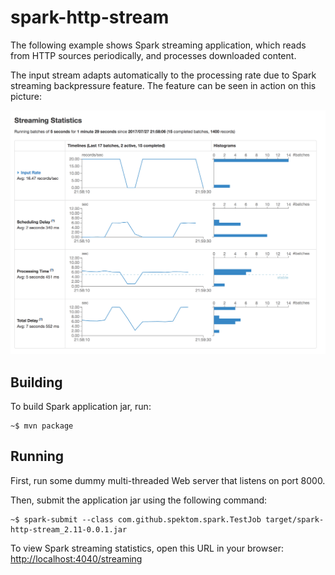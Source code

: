 spark-http-stream
==================

The following example shows Spark streaming application, which reads
from HTTP sources periodically, and processes downloaded content.

The input stream adapts automatically to the processing rate due to
Spark streaming backpressure feature. The feature can be seen in action on this picture:

![](bp.png)

## Building

To build Spark application jar, run:

    ~$ mvn package
    
## Running

First, run some dummy multi-threaded Web server that listens on port 8000.

Then, submit the application jar using the following command:
 
    ~$ spark-submit --class com.github.spektom.spark.TestJob target/spark-http-stream_2.11-0.0.1.jar
    
To view Spark streaming statistics, open this URL in your browser: [http://localhost:4040/streaming](http://localhost:4040/streaming)
